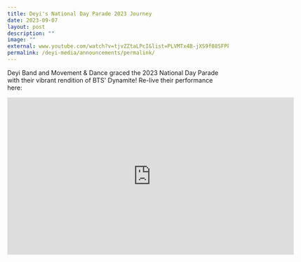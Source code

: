 ```yaml
---
title: Deyi's National Day Parade 2023 Journey
date: 2023-09-07
layout: post
description: ""
image: ""
external: www.youtube.com/watch?v=tjvZZtaLPcI&list=PLVMTx4B-jXS9f08SFPkuhSprohH-FU72S
permalink: /deyi-media/announcements/permalink/
---
```

Deyi Band and Movement &amp; Dance graced the 2023 National Day Parade with their vibrant rendition of BTS' Dynamite! Re-live their performance here:
<br>
<iframe width="653" height="359" src="https://www.youtube.com/watch?v=tjvZZtaLPcI&amp;list=PLVMTx4B-jXS9f08SFPkuhSprohH-FU72S" title="range" frameborder="0" allow="accelerometer; autoplay; clipboard-write; encrypted-media; gyroscope; picture-in-picture; web-share" allowfullscreen=""></iframe>
